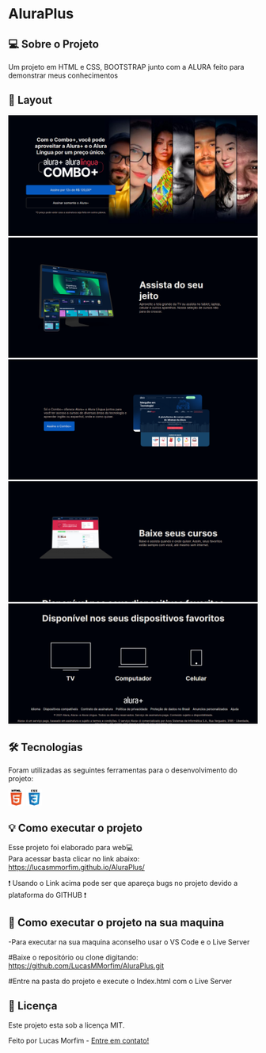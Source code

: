 # AluraPlus

## 💻 Sobre o Projeto

Um projeto em HTML e CSS, BOOTSTRAP junto com a ALURA feito para demonstrar meus conhecimentos

## 🎨 Layout

![image](https://github.com/LucasMMorfim/aluraplus/blob/main/img-demonstracao/img1.png)
![image](https://github.com/LucasMMorfim/aluraplus/blob/main/img-demonstracao/img2.png)
![image](https://github.com/LucasMMorfim/aluraplus/blob/main/img-demonstracao/img3.png)
![image](https://github.com/LucasMMorfim/aluraplus/blob/main/img-demonstracao/img4.png)
![image](https://github.com/LucasMMorfim/aluraplus/blob/main/img-demonstracao/img5.png)

## 🛠 Tecnologias

Foram utilizadas as seguintes ferramentas para o desenvolvimento do projeto:

<code><img height="32" src="https://raw.githubusercontent.com/github/explore/80688e429a7d4ef2fca1e82350fe8e3517d3494d/topics/html/html.png" alt="HTML5"/></code>
<code><img height="32" src="https://raw.githubusercontent.com/github/explore/80688e429a7d4ef2fca1e82350fe8e3517d3494d/topics/css/css.png" alt="CSS"/></code>

## 💡 Como executar o projeto

Esse projeto foi elaborado para web💻 </br>
Para acessar basta clicar no link abaixo:</br>
https://lucasmmorfim.github.io/AluraPlus/

❗ Usando o Link acima pode ser que apareça bugs no projeto devido a plataforma do GITHUB ❗

## 📁 Como executar o projeto na sua maquina

-Para executar na sua maquina aconselho usar o VS Code e o Live Server

#Baixe o repositório ou clone digitando:
https://github.com/LucasMMorfim/AluraPlus.git

#Entre na pasta do projeto e execute o Index.html com o Live Server

## 📝 Licença

Este projeto esta sob a licença MIT.

Feito por Lucas Morfim - [Entre em contato!](https://www.linkedin.com/in/lucas-mateus-machado-morfim-a6a282240/)
